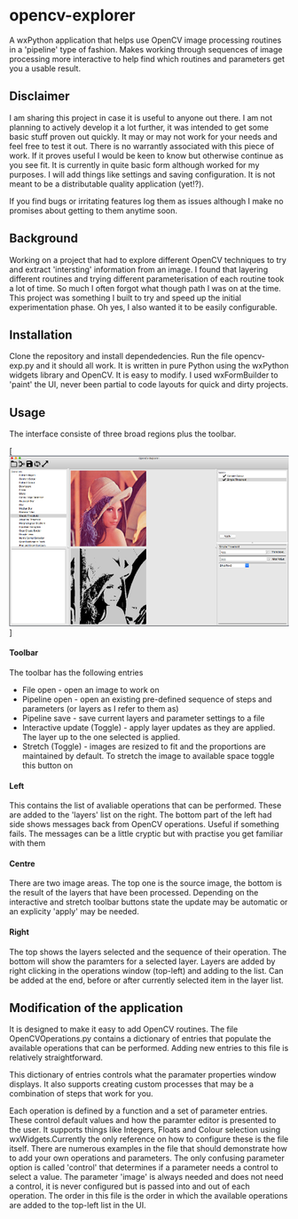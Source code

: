 # opencv-explorer
A wxPython application that helps use OpenCV image processing routines in a 'pipeline' type of fashion. Makes working through sequences of image processing more interactive to help find which routines and parameters get you a usable result.

## Disclaimer
I am sharing this project in case it is useful to anyone out there. I am not planning to actively develop it a lot further, it was intended to get some basic stuff proven out quickly. It may or may not work for your needs and feel free to test it out. There is no warrantly associated with this piece of work. If it proves useful I would be keen to know but otherwise continue as you see fit.
It is currently in quite basic form although worked for my purposes. I will add things like settings and saving configuration. It is not meant to be a distributable quality application (yet!?).

If you find bugs or irritating features log them as issues although I make no promises about getting to them anytime soon.

## Background
Working on a project that had to explore different OpenCV techniques to try and extract 'intersting' information from an image. I found that layering different routines and trying different parameterisation of each routine took a lot of time. So much I often forgot what though path I was on at the time. This project was something I built to try and speed up the initial experimentation phase. Oh yes, I also wanted it to be easily configurable.

## Installation
Clone the repository and install dependedencies. Run the file opencv-exp.py and it should all work.
It is written in pure Python using the wxPython widgets library and OpenCV. It is easy to modify. I used wxFormBuilder to 'paint' the UI, never been partial to code layouts for quick and dirty projects.

## Usage
The interface consiste of three broad regions plus the toolbar.

[<img src="OpenCV-explorer.png">]

#### Toolbar
The toolbar has the following entries

* File open - open an image to work on
* Pipeline open - open an existing pre-defined sequence of steps and parameters (or layers as I refer to them as)
* Pipeline save - save current layers and parameter settings to a file
* Interactive update (Toggle) - apply layer updates as they are applied. The layer up to the one selected is applied.
* Stretch (Toggle) - images are resized to fit and the proportions are maintained by default. To stretch the image to available space toggle this button on

#### Left
This contains the list of avaliable operations that can be performed. These are added to the 'layers' list on the right. The bottom part of the left had side shows messages back from OpenCV operations. Useful if something fails. The messages can be a little cryptic but with practise you get familiar with them

#### Centre
There are two image areas. The top one is the source image, the bottom is the result of the layers that have been processed. Depending on the interactive and stretch toolbar buttons state the update may be automatic or an explicity 'apply' may be needed. 

#### Right
The top shows the layers selected and the sequence of their operation. The bottom will show the paramters for a selected layer. Layers are added by right clicking in the operations window (top-left) and adding to the list. Can be added at the end, before or after currently selected item in the layer list.

## Modification of the application
It is designed to make it easy to add OpenCV routines. The file OpenCVOperations.py contains a dictionary of entries that populate the available operations that can be performed. Adding new entries to this file is relatively straightforward.

This dictionary of entries controls what the paramater properties window displays. It also supports creating custom processes that may be a combination of steps that work for you.

Each operation is defined by a function and a set of parameter entries. These control default values and how the paramter editor is presented to the user. It supports things like Integers, Floats and Colour selection using wxWidgets.Currently the only reference on how to configure these is the file itself. There are numerous examples in the file that should demonstrate how to add your own operations and parameters. The only confusing parameter option is called 'control' that determines if a parameter needs a control to select a value. The parameter 'image' is always needed and does not need a control, it is never configured but is passed into and out of each operation. The order in this file is the order in which the available operations are added to the top-left list in the UI.


